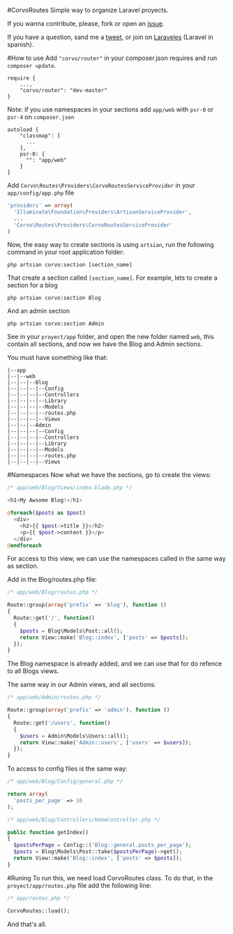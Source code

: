 #CorvoRoutes
Simple way to organize Laravel proyects.

If you wanna contribute, please, fork or open an [issue](https://github.com/LisandroSeijo/CorvoRoutes/issues).

If you have a question, sand me a [tweet](https://twitter.com/LisandroSeijo), or join on [Laraveles](http://laraveles.com/foro/) (Laravel in spanish).

#How to use
Add `"corvo/router"` in your composer.json requires and run `composer update`.
```
require {
    ...,
    "corvo/router": "dev-master"
}
```

Note: if you use namespaces in your sections add `app/web` with `psr-0` or `psr-4` on `composer.json`

```
autoload {
    "classmap": [
      ...
    ],
    psr-0: {
      "": "app/web"
    }
}
```

Add `Corvo\Routes\Providers\CorvoRoutesServiceProvider` in your `app/config/app.php` file
```php
'providers' => array(
  'Illuminate\Foundation\Providers\ArtisanServiceProvider',
  ...
  'Corvo\Routes\Providers\CorvoRoutesServiceProvider'
)
```
Now, the easy way to create sections is using `artsian`, run the following command in your root application folder:
```
php artsian corvo:section [section_name]
```
That create a section called `[section_name]`. For example, lets to create a section for a blog
```
php artsian corvo:section Blog
```
And an admin section
```
php artsian corvo:section Admin
```
See in your `proyect/app` folder, and open the new folder named `web`, this contain all sections, and now we have the Blog and Admin sections.

You must have something like that:
```
|--app
|--|--web
|--|--|--Blog
|--|--|--|--Config
|--|--|--|--Controllers
|--|--|--|--Library
|--|--|--|--Models
|--|--|--|--routes.php
|--|--|--|--Views
|--|--|--Admin
|--|--|--|--Config
|--|--|--|--Controllers
|--|--|--|--Library
|--|--|--|--Models
|--|--|--|--routes.php
|--|--|--|--Views
```
#Namespaces
Now what we have the sections, go to create the views:
```php
/* app/web/Blog/Views/index.blade.php */

<h1>My Awsome Blog!</h1>

@foreach($posts as $post)
  <div>
    <h2>{{ $post->title }}</h2>
    <p>{{ $post->content }}</p>
  </div>
@endforeach
```
For access to this view, we can use the namespaces called in the same way as section.

Add in the Blog/routes.php file:

```php
/* app/web/Blog/routes.php */

Route::group(array('prefix' => 'blog'), function ()
{
  Route::get('/', function()
  {
    $posts = Blog\Models\Post::all();
    return View::make('Blog::index', ['posts' => $posts]);
  });
}
```
The Blog namespace is already added, and we can use that for do refence to all Blogs views.

The same way in our Admin views, and all sections:
```php
/* app/web/Admin/routes.php */

Route::group(array('prefix' => 'admin'), function ()
{
  Route::get('/users', function()
  {
    $users = Admin\Models\Users::all();
    return View::make('Admin::users', ['users' => $users]);
  });
}
```

To access to config files is the same way:
```php
/* app/web/Blog/Config/general.php */

return array(
  'posts_per_page' => 10
);
```
```php
/* app/web/Blog/Controllers/HomeController.php */

public function getIndex()
{
  $postsPerPage = Config::('Blog::general.posts_per_page');
  $posts = Blog\Models\Post::take($postsPerPage)->get();
  return View::make('Blog::index', ['posts' => $posts]);
}
```
#Runing
To run this, we need load CorvoRoutes class. To do that, in the `proyect/app/routes.php` file add the following line:
```php
/* app/routes.php */

CorvoRoutes::load();
```
And that's all.